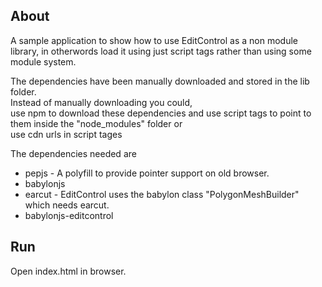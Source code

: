 ## About
A sample application to show how to use EditControl as a non module library, in otherwords load it using just script tags rather than using some module system.


The dependencies have been manually downloaded and stored in the lib folder.  
Instead of manually downloading you could,  
use npm to download these dependencies and use script tags to point to them inside the "node_modules" folder or  
use cdn urls in script tages  

The dependencies needed are 
* pepjs  - A polyfill to provide pointer support on old browser. 
* babylonjs
* earcut - EditControl uses the babylon class "PolygonMeshBuilder" which needs earcut.
* babylonjs-editcontrol

## Run
Open index.html in browser.
